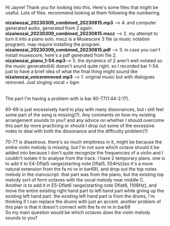 Hi Jayne! Thank you for looking into this. Here's some files that might be useful. Lots of files. recommend looking at them following the numbering.


**nizaiwozai_20230309_combined_20230815.mp3** --> 4. and computer generated audio, generated from 2 again.<br>
**nizaiwozai_20230309_combined_20230815.mscz** --> 2. my attempt to turn it into a piano solo. mscz is a Musescore 3 file (a music notation program). may require installing the program.<br>
**nizaiwozai_20230309_combined_20230815.pdf** --> 3. in case you can't install musescore, here's a pdf generated from file 2. <br>
**nizaiwozai_piano_1-54.mp3**--> 5. the dynamics of 2 aren't well notated so the music generated(4) doesn't sound quite right. so I recorded bar 1-54. just to have a brief idea of what the final thing might sound like<br>
**nizaiwozai_voiceremoved.mp3** --> 1. original music but with dialogues removed. Just singing vocal + bgm<br>
<br>
<br>
The part I'm having a problem with is bar 60-77(1:44-2:17). <br>
<br>
60-69 is just excessively hard to play with many dissonances,  but i still feel some part of the song is missing(?). Any comments on how my existing arrangement sounds to you? and any advice on whether I should overcome this part by more practicing or should I drop out some of the excessive notes to deal with both the dissonance and the difficulty problem(?)<br>
<br>
70-77 is disastrous. there's so much emptiness in it, might be because the entire violin melody is missing. but I'm not sure which octave should it be added into because I don't quite recognize the frequencies of a violin and I couldn't isolate it to analyse from the track. 
I have 2 temporary plans. one is to add it to E4-Dflat5 range(starting note Dflat5, 554Hz)(so it's a more natural extension from the fa mi re in bar69), and drop out the top notes melody in the manuscript. that part was from the piano, but the existing top melody sort of form octaves with the vocal melody near middle C. <br>
Another is to add it in E5-Dflat6  range(starting note Dflat6, 1108Hz), and move the entire existing right hand part to left hand part while giving up the existing left hand part. the existing left hand part is from the drums, I'm thinking if I can replace the drums with just an accent. another problem of this plan is that it doesn't connect with the fa mi re in bar69<br>
So my main question would be which octaves does the violin melody sounds to you? 
